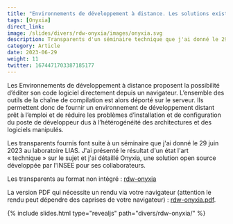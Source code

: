 ```yaml
---
title: "Environnements de développement à distance. Les solutions existantes ? Présentation d'Onyxia"
tags: [Onyxia]
direct_link:
image: /slides/divers/rdw-onyxia/images/onyxia.svg
description: Transparents d'un séminaire technique que j'ai donné le 29 juin 2023 au laboratoire LIAS. J'ai présenté le résultat d'un état l'art « technique » sur le sujet et j'ai détaillé Onyxia, une solution open source développée par l'INSEE pour ses collaborateurs.
category: Article
date: 2023-06-29
weight: 11
twitter: 1674471703387185177
---
```


Les Environnements de développement à distance proposent la possibilité d’éditer son code logiciel directement depuis un navigateur. L’ensemble des outils de la chaîne de compilation est alors déporté sur le serveur. Ils permettent donc de fournir un environnement de développement distant prêt à l’emploi et de réduire les problèmes d’installation et de configuration du poste de développeur dus à l’hétérogénéité des architectures et des logiciels manipulés. 

Les transparents fournis font suite à un séminaire que j'ai donné le 29 juin 2023 au laboratoire LIAS. J'ai présenté le résultat d'un état l'art « technique » sur le sujet et j'ai détaillé Onyxia, une solution open source développée par l'INSEE pour ses collaborateurs. 

Les transparents au format non intégré : [rdw-onyxia](/slides/divers/rdw-onyxia)

La version PDF qui nécessite un rendu via votre navigateur (attention le rendu peut dépendre des caprises de votre navigateur) : <a target="_blank" href="/slides/divers/rdw-onyxia?print-pdf">rdw-onyxia.pdf</a>.

{% include slides.html type="revealjs" path="divers/rdw-onyxia/" %}
